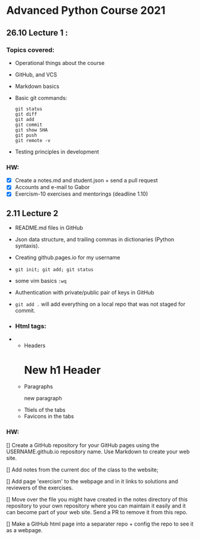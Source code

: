 # Advanced Python Course 2021

## 26.10 Lecture 1 :

### Topics covered:

* Operational things about the course

* GitHub, and VCS

* Markdown basics

* Basic git commands:

  ```git
  git status
  git diff
  git add
  git commit
  git show SHA
  git push
  git remote -v
  ```

* Testing principles in development  

### HW:

- [x] Create a notes.md and student.json + send a pull request 
- [x] Accounts and e-mail to Gabor 
- [x] Exercism-10 exercises and mentorings (deadline 1.10)

## 2.11 Lecture 2

* README.md files in GitHub 

* Json data structure, and trailing commas in dictionaries (Python syntaxis). 

* Creating github.pages.io for my username 

* ```git init; git add; git status```

* some vim basics ```:wq``` 

* Authentication with private/public pair of keys in GitHub

* ```git add .``` will add everything on a local repo that was not staged for commit.

* ### Html tags:

* - Headers <h1> New h1 Header </h1> 
  - Paragraphs <p> new paragraph</p> 
  - Ttiels of the tabs <title> </title>
  - Favicons in the tabs

### HW:

[] Create a GitHub repository for your GitHub pages using the USERNAME.github.io repository name. Use Markdown to create your web site.

[] Add notes from the current doc of the class to the website;  

[] Add page 'exercism' to the webpage and in it links to solutions and reviewers of the exercises. 

[] Move over the file you might have created in the notes directory of this repository to your own repository where you can maintain it easily and it can become part of your web site. Send a PR to remove it from this repo.

[] Make a GitHub html page into a separater repo + config the repo to see it as a webpage.



